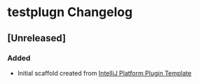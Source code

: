 <!-- Keep a Changelog guide -> https://keepachangelog.com -->

# testplugn Changelog

## [Unreleased]
### Added
- Initial scaffold created from [IntelliJ Platform Plugin Template](https://github.com/JetBrains/intellij-platform-plugin-template)
